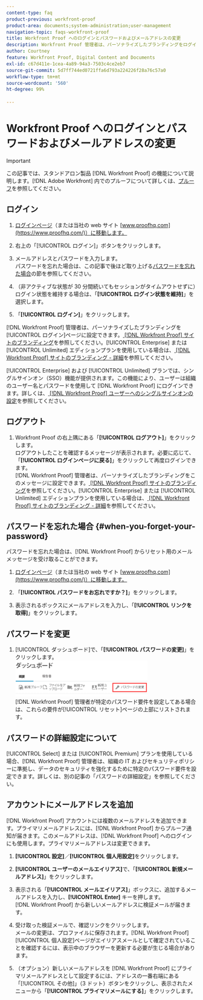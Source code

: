 ```yaml
---
content-type: faq
product-previous: workfront-proof
product-area: documents;system-administration;user-management
navigation-topic: faqs-workfront-proof
title: Workfront Proof へのログインとパスワードおよびメールアドレスの変更
description: Workfront Proof 管理者は、パーソナライズしたブランディングをログインページに設定できます。「Workfront Proof サイトのブランディング」を参照してください。Enterprise または Unlimited エディションプランを使用している場合は、「Workfront Proof サイトのブランディング - 詳細」を参照してください。
author: Courtney
feature: Workfront Proof, Digital Content and Documents
exl-id: c67d411e-1cea-4a89-94a3-7503c4ce2eb7
source-git-commit: 5d7ff744ed0721ffa6d793a224226f28a76c57a0
workflow-type: tm+mt
source-wordcount: '560'
ht-degree: 99%

---
```


# Workfront Proof へのログインとパスワードおよびメールアドレスの変更

>[!IMPORTANT]
>
>この記事では、スタンドアロン製品 [!DNL Workfront Proof] の機能について説明します。[!DNL Adobe Workfront] 内でのプルーフについて詳しくは、[プルーフ](../../../review-and-approve-work/proofing/proofing.md)を参照してください。

## ログイン

1. [ログインページ](https://www.proofhq.com/login)（または当社の web サイト [www.proofhq.com](https://www.proofhq.com/)）に移動します。

1. 右上の「[!UICONTROL ログイン]」ボタンをクリックします。
1. メールアドレスとパスワードを入力します。\
   パスワードを忘れた場合は、この記事で後ほど取り上げる[パスワードを忘れた場合](#when-you-forget-your-password)の節を参照してください。

1. （非アクティブな状態が 30 分間続いてもセッションがタイムアウトせずに）ログイン状態を維持する場合は、「**[!UICONTROL ログイン状態を維持]**」を選択します。
1. 「**[!UICONTROL ログイン]**」をクリックします。

[!DNL Workfront Proof] 管理者は、パーソナライズしたブランディングを[!UICONTROL ログイン]ページに設定できます。[ [!DNL Workfront Proof] サイトのブランディング](../../../workfront-proof/wp-acct-admin/branding/brand-wp-site.md)を参照してください。[!UICONTROL Enterprise] または [!UICONTROL Unlimited] エディションプランを使用している場合は、[ [!DNL Workfront Proof] サイトのブランディング - 詳細](../../../workfront-proof/wp-acct-admin/branding/brand-wp-site-advanced.md)を参照してください。

[!UICONTROL Enterprise] および [!UICONTROL Unlimited] プランでは、シングルサインオン（SSO）機能が提供されます。この機能により、ユーザーは組織のユーザー名とパスワードを使用して [!DNL Workfront Proof] にログインできます。詳しくは、[ [!DNL Workfront Proof] ユーザーへのシングルサインオンの設定](../../../workfront-proof/wp-acct-admin/account-settings/configure-sso-for-wp-users.md)を参照してください。

## ログアウト

1. Workfront Proof の右上隅にある「**[!UICONTROL ログアウト]**」をクリックします。\
   ログアウトしたことを確認するメッセージが表示されます。必要に応じて、「**[!UICONTROL ログインページに戻る]**」をクリックして再度ログインできます。\
   [!DNL Workfront Proof] 管理者は、パーソナライズしたブランディングをこのメッセージに設定できます。[ [!DNL Workfront Proof] サイトのブランディング](../../../workfront-proof/wp-acct-admin/branding/brand-wp-site.md)を参照してください。[!UICONTROL Enterprise] または [!UICONTROL Unlimited] エディションプランを使用している場合は、[ [!DNL Workfront Proof] サイトのブランディング - 詳細](../../../workfront-proof/wp-acct-admin/branding/brand-wp-site-advanced.md)を参照してください。

## パスワードを忘れた場合 {#when-you-forget-your-password}

パスワードを忘れた場合は、[!DNL Workfront Proof] からリセット用のメールメッセージを受け取ることができます。

1. [ログインページ](https://www.proofhq.com/login)（または当社の web サイト [www.proofhq.com](https://www.proofhq.com/)）に移動します。

1. 「**[!UICONTROL パスワードをお忘れですか？]**」をクリックします。
1. 表示されるボックスにメールアドレスを入力し、「**[!UICONTROL リンクを取得]**」をクリックします。

## パスワードを変更

1. [!UICONTROL ダッシュボード]で、「**[!UICONTROL パスワードの変更]**」をクリックします。\
   ![Change_passowrd.png](assets/change-passowrd-350x95.png)\
   [!DNL Workfront Proof] 管理者が特定のパスワード要件を設定してある場合は、これらの要件が[!UICONTROL リセット]ページの上部にリストされます。

## パスワードの詳細設定について

[!UICONTROL Select] または [!UICONTROL Premium] プランを使用している場合、[!DNL Workfront Proof] 管理者は、組織の IT およびセキュリティポリシーに準拠し、データのセキュリティを強化するために特定のパスワード要件を設定できます。詳しくは、別の記事の「パスワードの詳細設定」を参照してください。

## アカウントにメールアドレスを追加

[!DNL Workfront Proof] アカウントには複数のメールアドレスを追加できます。プライマリメールアドレスには、[!DNL Workfront Proof] からプルーフ通知が届きます。このメールアドレスは、[!DNL Workfront Proof] へのログインにも使用します。プライマリメールアドレスは変更できます。

1. **[!UICONTROL 設定]**／**[!UICONTROL 個人用設定]**&#x200B;をクリックします。

1. **[!UICONTROL ユーザーのメールエイリアス]**&#x200B;で、「**[!UICONTROL 新規メールアドレス]**」をクリックします。

1. 表示される「**[!UICONTROL メールエイリアス]**」ボックスに、追加するメールアドレスを入力し、**[!UICONTROL Enter]** キーを押します。\
   [!DNL Workfront Proof] から新しいメールアドレスに検証メールが届きます。

1. 受け取った検証メールで、確認リンクをクリックします。\
   メールの変更は、プロファイルに保存されます。[!DNL Workfront Proof] [!UICONTROL 個人設定]ページがエイリアスメールとして確定されていることを確認するには、表示中のブラウザーを更新する必要が生じる場合があります。
1. （オプション）新しいメールアドレスを [!DNL Workfront Proof] にプライマリメールアドレスとして設定するには、アドレスの一番右端にある「[!UICONTROL その他]」（3 ドット）ボタンをクリックし、表示されたメニューから「**[!UICONTROL プライマリメールにする]**」をクリックします。
